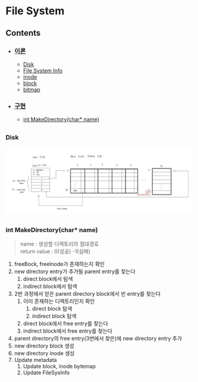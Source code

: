 # File System

## Contents
* ### [이론](https://github.com/mingeun2154/FileSystem)
	* [Disk](file:///Users/mingeun/portfolio/FileSystem/README.md#disk)
	* [File System Info](file:///Users/mingeun/portfolio/FileSystem/README.md#File-System-Info)
	* [inode](file:///Users/mingeun/portfolio/FileSystem/README.md#inode)
	* [block](file:///Users/mingeun/portfolio/FileSystem/README.md#block)
	* [bitmap](file:///Users/mingeun/portfolio/FileSystem/README.md#bitmap)


* ### [구현](https://github.com/mingeun2154/FileSystem/tree/main/src)
	* [int MakeDirectory(char* name)](file:///home/mingeun/portfolio/FileSystem/README.md#makedirectorychar-name)

##   
### Disk
<img src="img/disk-structure.png" style="{border:1px solid;}" alt="disk-sturcture">   

##   
  
### int MakeDirectory(char* name)
> name : 생성할 디렉토리의 절대경로    
> return value : 0(성공) -1(실패)   
1. freeBock, freeInode가 존재하는지 확인  
2. new directory entry가 추가될 parent entry를 찾는다  
	1. direct block에서 탐색  
	2. indirect block에서 탐색  
3. 2번 과정에서 얻은 parent directory block에서 빈 entry를 찾는다
	1. 이미 존재하는 디렉토리인지 확인  
		1. direct block 탐색  
		2. indirect block 탐색  
	2. direct block에서 free entry를 찾는다
	3. indirect block에서 free entry를 찾는다
4. parent directory의 free entry(3번에서 찾은)에 new directory entry 추가
5. new directory block 생성
6. new directory inode 생성
7. Update metadata
	1. Update block, inode bytemap
	2. Update FileSysInfo
